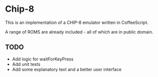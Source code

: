 Chip-8
======

This is an implementation of a CHIP-8 emulator written in CoffeeScript.

A range of ROMS are already included - all of which are in public domain.

## TODO

- Add logic for waitForKeyPress
- Add unit tests
- Add some explanatory text and a better user interface
